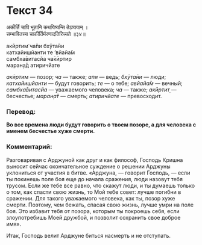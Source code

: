 # Текст 34

अकीर्तिं चापि भूतानि कथयिष्यन्ति तेऽव्ययाम् ।  
सम्भावितस्य चाकीर्तिर्मरणादतिरिच्यते ॥३४॥

акӣртим̇ ча̄пи бхӯта̄ни  
катхайишйанти те ’вйайа̄м  
самбха̄витасйа ча̄кӣртир  
маран̣а̄д атиричйате

_акӣртим_ — позор; _ча_ — также; _апи_ — ведь; _бхӯта̄ни_ — люди; _катхайишйанти_ — будут говорить; _те_ — о тебе; _авйайа̄м_ — вечный; _самбха̄витасйа_ — уважаемого человека; _ча_ — также; _акӣртит̣_ — бесчестье; _маран̣а̄т_ — смерть; _атиричйате_ — превосходит.

### Перевод:

**Во все времена люди будут говорить о твоем позоре, а для человека с именем бесчестье хуже смерти.**

### Комментарий:

Разговаривая с Арджуной как друг и как философ, Господь Кришна выносит сейчас окончательное суждение о решении Арджуны уклониться от участия в битве. «Арджуна, — говорит Господь, — если ты покинешь поле боя еще до начала сражения, люди назовут тебя трусом. Если же тебе все равно, что скажут люди, и ты думаешь только о том, как спасти свою жизнь, то Мой тебе совет: лучше погибни в сражении. Для такого уважаемого человека, как ты, позор хуже смерти. Поэтому, чем бежать, спасая свою жизнь, лучше умри на поле боя. Это избавит тебя от позора, которым ты покроешь себя, если злоупотребишь Моей дружбой, и позволит сохранить свое доброе имя».

Итак, Господь велит Арджуне биться насмерть и не отступать.